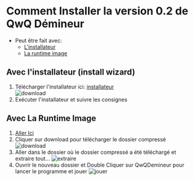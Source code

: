 # Comment Installer la version 0.2 de QwQ Démineur

- Peut être fait avec:
  - [L'installateur](#inst)
  - [La runtime image](#runtime)

## Avec l'installateur (install wizard) <a name="inst" />

1. Télécharger l'installateur ici: [installateur](https://github.com/QwQ-Legacy/QwQ_Public/blob/main/Demineur/v-0/installer/QwQDemineur%20installer%20v0%20setup%20file.exe) <br>
![download](https://media.discordapp.net/attachments/636265825812348946/956592282814009495/unknown.png) <br>
2. Exécuter l'installateur et suivre les consignes

## Avec La Runtime Image <a name="runtime" />

1. <a href="https://github.com/QwQ-Legacy/QwQ_Public/blob/main/Demineur/v-0/QwQDemineur-v0-2.zip" target="_blank">Aller Ici</a>
2. Cliquer sur download pour télécharger le dossier compressé
![download](https://media.discordapp.net/attachments/636265825812348946/956592282814009495/unknown.png)
3. Aller dans le dossier où le dossier compressé a été téléchargé et extraire tout...
![extraire](https://media.discordapp.net/attachments/636265825812348946/956593161680060446/unknown.png)
4. Ouvrir le nouveau dossier et Double Cliquer sur QwQDemineur pour lancer le programme et jouer
![jouer](https://media.discordapp.net/attachments/636265825812348946/956593807300902912/unknown.png)
